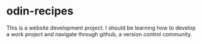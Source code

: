 # odin-recipes
This is a website development project. I should be learning how to develop a work project and navigate through github, a version control community.  